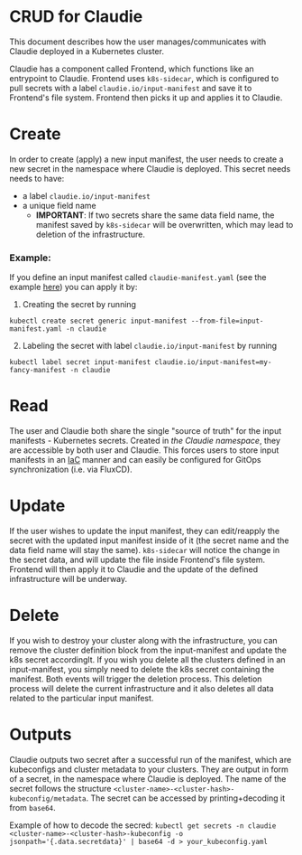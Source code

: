 # CRUD for Claudie
This document describes how the user manages/communicates with Claudie deployed in a Kubernetes cluster.

Claudie has a component called Frontend, which functions like an entrypoint to Claudie. Frontend uses `k8s-sidecar`, which is configured to pull secrets with a label `claudie.io/input-manifest` and save it to Frontend's file system. Frontend then picks it up and applies it to Claudie.

# Create
In order to create (apply) a new input manifest, the user needs to create a new secret in the namespace where Claudie is deployed. This secret needs needs to have:
- a label `claudie.io/input-manifest`
- a unique field name
  - **IMPORTANT**: If two secrets share the same data field name, the manifest saved by `k8s-sidecar` will be overwritten, which may lead to deletion of the infrastructure.

### Example:
If you define an input manifest called `claudie-manifest.yaml` (see the example [here](../input-manifest/example.yaml)) you can apply it by:
1. Creating the secret by running
```
kubectl create secret generic input-manifest --from-file=input-manifest.yaml -n claudie
```

2. Labeling the secret with label `claudie.io/input-manifest` by running
```
kubectl label secret input-manifest claudie.io/input-manifest=my-fancy-manifest -n claudie
```

# Read
The user and Claudie both share the single "source of truth" for the input manifests - Kubernetes secrets. Created in *the Claudie namespace*, they are accessible by both user and Claudie.
This forces users to store input manifests in an [IaC](https://en.wikipedia.org/wiki/Infrastructure_as_code) manner and can easily be configured for GitOps synchronization (i.e. via FluxCD).

# Update
If the user wishes to update the input manifest, they can edit/reapply the secret with the updated input manifest inside of it (the secret name and the data field name will stay the same). `k8s-sidecar` will notice the change in the secret data, and will update the file inside Frontend's file system. Frontend will then apply it to Claudie and the update of the defined infrastructure will be underway.

# Delete
If you wish to destroy your cluster along with the infrastructure, you can remove the cluster definition block from the input-manifest and update the k8s secret accordinglt.
If you wish you delete all the clusters defined in an input-manifest, you simply need to delete the k8s secret containing the manifest. Both events will trigger the deletion process. This deletion process will delete the current infrastructure and it also deletes all data related to the particular input manifest.

# Outputs
Claudie outputs two secret after a successful run of the manifest, which are kubeconfigs and cluster metadata to your clusters. They are output in form of a secret, in the namespace where Claudie is deployed. The name of the secret follows the structure `<cluster-name>-<cluster-hash>-kubeconfig/metadata`. The secret can be accessed by printing+decoding it from `base64`. 

Example of how to decode the secred:
`kubectl get secrets -n claudie <cluster-name>-<cluster-hash>-kubeconfig -o jsonpath='{.data.secretdata}' | base64 -d > your_kubeconfig.yaml`
